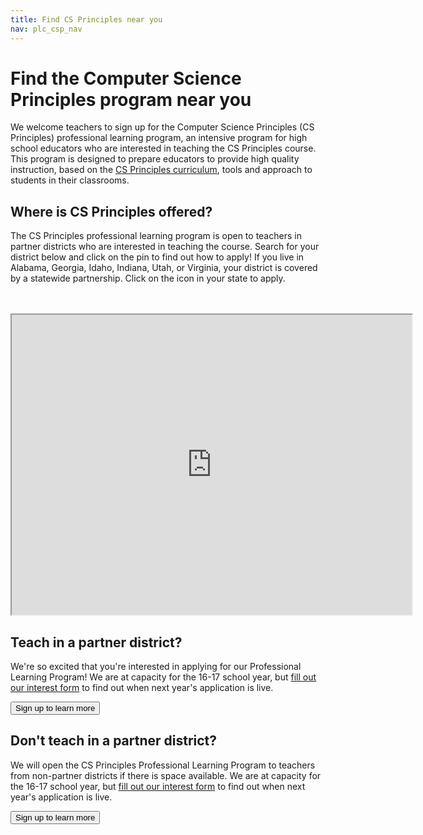 ```yaml
---
title: Find CS Principles near you
nav: plc_csp_nav
---
```

# Find the Computer Science Principles program near you
We welcome teachers to sign up for the Computer Science Principles (CS Principles) professional learning program, an intensive program for high school educators who are interested in teaching the CS Principles course. This program is designed to prepare educators to provide high quality instruction, based on the [CS Principles curriculum](/educate/csp), tools and approach to students in their classrooms.


## Where is CS Principles offered?

The CS Principles professional learning program is open to teachers in partner districts who are interested in teaching the course. Search for your district below and click on the pin to find out how to apply! If you live in Alabama, Georgia, Idaho, Indiana, Utah, or Virginia, your district is covered by a statewide partnership. Click on the icon in your state to apply.


<br/> 
<br/>
<iframe src="https://www.google.com/maps/d/u/0/embed?mid=z3jxShb6X1IM.klJV05y9xdi4" width="640" height="480"></iframe>

## Teach in a partner district?

We're so excited that you're interested in applying for our Professional Learning Program! We are at capacity for the 16-17 school year, but [fill out our interest form](https://goo.gl/forms/jBWAHg5jvEV8lSV52) to find out when next year's application is live.

[<button>Sign up to learn more</button>](https://goo.gl/forms/jBWAHg5jvEV8lSV52)

## Don't teach in a partner district?

We will open the CS Principles Professional Learning Program to teachers from non-partner districts if there is space available.  We are at capacity for the 16-17 school year, but [fill out our interest form](https://goo.gl/forms/jBWAHg5jvEV8lSV52) to find out when next year's application is live.

[<button>Sign up to learn more</button>](https://goo.gl/forms/jBWAHg5jvEV8lSV52)
